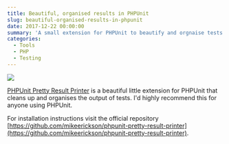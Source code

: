 ```yaml
---
title: Beautiful, organised results in PHPUnit
slug: beautiful-organised-results-in-phpunit
date: 2017-12-22 00:00:00
summary: 'A small extension for PHPUnit to beautify and orgnaise tests. Where have you been?'
categories:
  - Tools
  - PHP
  - Testing
---
```


![](/img/phpunit-beautify.jpg)

[PHPUnit Pretty Result Printer](https://github.com/mikeerickson/phpunit-pretty-result-printer) is a beautiful little extension for PHPUnit that cleans up and organises the output of tests. I'd highly recommend this for anyone using PHPUnit.

For installation instructions visit the official repository [https://github.com/mikeerickson/phpunit-pretty-result-printer](https://github.com/mikeerickson/phpunit-pretty-result-printer).
